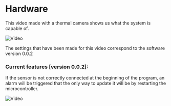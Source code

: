 # Hardware

This video made with a thermal camera shows us what the system is capable of.

![Video](https://github.com/FOSH-following-demand/thermostatic-water-bath/blob/master/hardware/flirImage.gif?raw=true)

The settings that have been made for this video correspond to the software version 0.0.2

### Current features [version 0.0.2]:

If the sensor is not correctly connected at the beginning of the program, an alarm will be triggered that the only way to update it will be by restarting the microcontroller.


![Video](https://github.com/FOSH-following-demand/thermostatic-water-bath/blob/master/hardware/AlarmTest.gif?raw=true)
